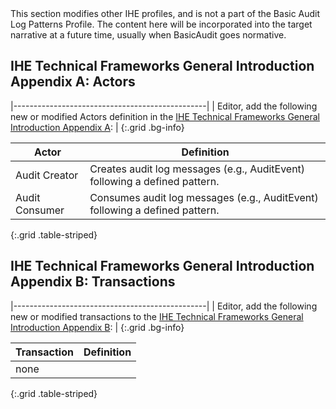 <div markdown="1" class="stu-note">
This section modifies other IHE profiles, and is not a part of the Basic Audit Log Patterns Profile. The content here will be incorporated into the target narrative at a future time, usually when BasicAudit goes normative.
</div>

## IHE Technical Frameworks General Introduction Appendix A: Actors

|------------------------------------------------|
| Editor, add the following new or modified Actors definition in the [IHE Technical Frameworks General Introduction Appendix A](https://profiles.ihe.net/GeneralIntro/ch-A.html): |
{:.grid .bg-info}

| Actor                         | Definition                                                                                |
| ----------------------------- | ------------------------------------------------------------------------------------------|
| Audit Creator  | Creates audit log messages (e.g., AuditEvent) following a defined pattern. |
| Audit Consumer | Consumes audit log messages (e.g., AuditEvent) following a defined pattern. |
{:.grid .table-striped}


## IHE Technical Frameworks General Introduction Appendix B: Transactions

|------------------------------------------------|
| Editor, add the following new or modified transactions to the [IHE Technical Frameworks General Introduction Appendix B](https://profiles.ihe.net/GeneralIntro/ch-B.html): |
{:.grid .bg-info}


| Transaction                              | Definition                                                                              |
| ---------------------------------------- | --------------------------------------------------------------------------------------- |
| none |  |
{:.grid .table-striped}




